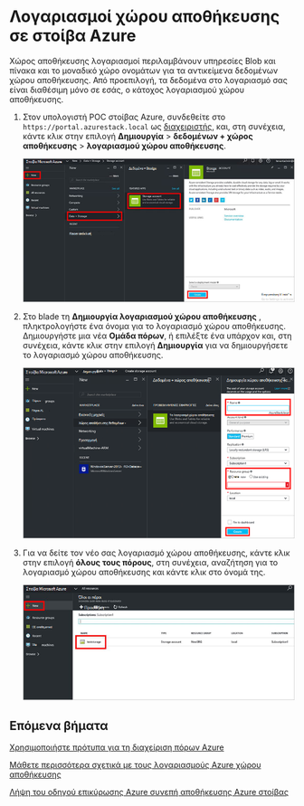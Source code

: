 <properties
    pageTitle="Λογαριασμοί χώρου αποθήκευσης σε στοίβα Azure | Microsoft Azure"
    description="Μάθετε πώς μπορείτε να δημιουργήσετε ένα λογαριασμό χώρου αποθήκευσης Azure στοίβας."
    services="azure-stack"
    documentationCenter=""
    authors="ErikjeMS"
    manager="byronr"
    editor=""/>

<tags
    ms.service="azure-stack"
    ms.workload="na"
    ms.tgt_pltfrm="na"
    ms.devlang="na"
    ms.topic="get-started-article"
    ms.date="09/26/2016"
    ms.author="erikje"/>

# <a name="storage-accounts-in-azure-stack"></a>Λογαριασμοί χώρου αποθήκευσης σε στοίβα Azure

Χώρος αποθήκευσης λογαριασμοί περιλαμβάνουν υπηρεσίες Blob και πίνακα και το μοναδικό χώρο ονομάτων για τα αντικείμενα δεδομένων χώρου αποθήκευσης. Από προεπιλογή, τα δεδομένα στο λογαριασμό σας είναι διαθέσιμη μόνο σε εσάς, ο κάτοχος λογαριασμού χώρου αποθήκευσης.

1.  Στον υπολογιστή POC στοίβας Azure, συνδεθείτε στο `https://portal.azurestack.local` ως [διαχειριστής](azure-stack-connect-azure-stack.md#log-in-as-a-service-administrator), και, στη συνέχεια, κάντε κλικ στην επιλογή **Δημιουργία** > **δεδομένων + χώρος αποθήκευσης** > **λογαριασμού χώρου αποθήκευσης**.

    ![](media/azure-stack-provision-storage-account/image01.png)

2.  Στο blade τη **Δημιουργία λογαριασμού χώρου αποθήκευσης** , πληκτρολογήστε ένα όνομα για το λογαριασμό χώρου αποθήκευσης. Δημιουργήστε μια νέα **Ομάδα πόρων**, ή επιλέξτε ένα υπάρχον και, στη συνέχεια, κάντε κλικ στην επιλογή **Δημιουργία** για να δημιουργήσετε το λογαριασμό χώρου αποθήκευσης.

    ![](media/azure-stack-provision-storage-account/image02.png)

3. Για να δείτε τον νέο σας λογαριασμό χώρου αποθήκευσης, κάντε κλικ στην επιλογή **όλους τους πόρους**, στη συνέχεια, αναζήτηση για το λογαριασμό χώρου αποθήκευσης και κάντε κλικ στο όνομά της.

    ![](media/azure-stack-provision-storage-account/image03.png)
    
## <a name="next-steps"></a>Επόμενα βήματα

[Χρησιμοποιήστε πρότυπα για τη διαχείριση πόρων Azure](azure-stack-arm-templates.md)

[Μάθετε περισσότερα σχετικά με τους λογαριασμούς Azure χώρου αποθήκευσης](../storage/storage-create-storage-account.md)

[Λήψη του οδηγού επικύρωσης Azure συνεπή αποθήκευσης Azure στοίβας](http://aka.ms/azurestacktp1doc)
